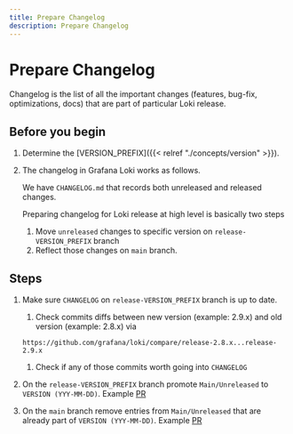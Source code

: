 ```yaml
---
title: Prepare Changelog
description: Prepare Changelog
---
```

# Prepare Changelog

Changelog is the list of all the important changes (features, bug-fix, optimizations, docs) that are part of particular Loki release.

## Before you begin

1. Determine the [VERSION_PREFIX]({{< relref "./concepts/version" >}}).

1. The changelog in Grafana Loki works as follows.

	We have `CHANGELOG.md` that records both unreleased and released changes.

	Preparing changelog for Loki release at high level is basically two steps
	1. Move `unreleased` changes to specific version on `release-VERSION_PREFIX` branch
	1. Reflect those changes on `main` branch.

## Steps

1. Make sure `CHANGELOG` on `release-VERSION_PREFIX` branch is up to date.

	1. Check commits diffs between new version (example: 2.9.x) and old version (example: 2.8.x) via
	```
	https://github.com/grafana/loki/compare/release-2.8.x...release-2.9.x
	```
	1. Check if any of those commits worth going into `CHANGELOG`

1. On the `release-VERSION_PREFIX` branch promote `Main/Unreleased` to `VERSION (YYY-MM-DD)`. Example [PR](https://github.com/grafana/loki/pull/10470)

1. On the `main` branch remove entries from `Main/Unreleased` that are already part of `VERSION (YYY-MM-DD)`. Example [PR](https://github.com/grafana/loki/pull/10497)
